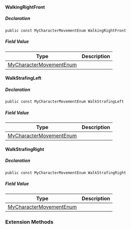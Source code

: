 #### WalkingRightFront

##### Declaration

```
public const MyCharacterMovementEnum WalkingRightFront
```

##### Field Value

| Type | Description |
| --- | --- |
| [MyCharacterMovementEnum](https://keensoftwarehouse.github.io/SpaceEngineersModAPI/api/VRage.Game.MyCharacterMovementEnum.html) |     |

#### WalkStrafingLeft

##### Declaration

```
public const MyCharacterMovementEnum WalkStrafingLeft
```

##### Field Value

| Type | Description |
| --- | --- |
| [MyCharacterMovementEnum](https://keensoftwarehouse.github.io/SpaceEngineersModAPI/api/VRage.Game.MyCharacterMovementEnum.html) |     |

#### WalkStrafingRight

##### Declaration

```
public const MyCharacterMovementEnum WalkStrafingRight
```

##### Field Value

| Type | Description |
| --- | --- |
| [MyCharacterMovementEnum](https://keensoftwarehouse.github.io/SpaceEngineersModAPI/api/VRage.Game.MyCharacterMovementEnum.html) |     |

### Extension Methods